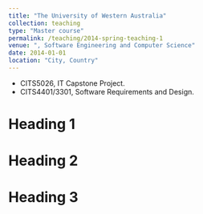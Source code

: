 ```yaml
---
title: "The University of Western Australia"
collection: teaching
type: "Master course"
permalink: /teaching/2014-spring-teaching-1
venue: ", Software Engineering and Computer Science"
date: 2014-01-01
location: "City, Country"
---
```


- CITS5026, IT Capstone Project.
- CITS4401/3301, Software Requirements and Design.

Heading 1
======

Heading 2
======

Heading 3
======

